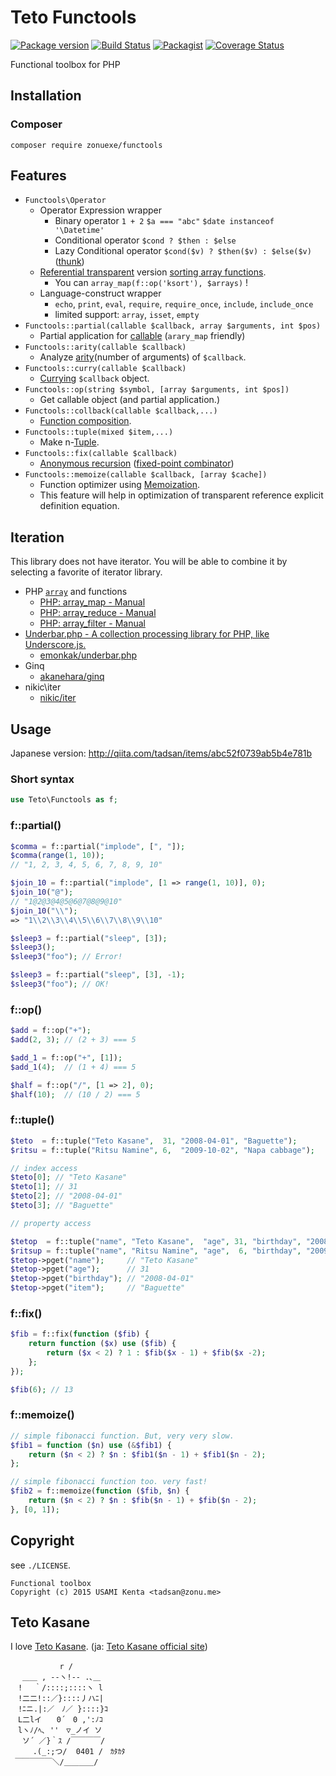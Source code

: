 Teto Functools
==============

[![Package version](http://img.shields.io/packagist/v/zonuexe/functools.svg?style=flat)](https://packagist.org/packages/zonuexe/functools)
[![Build Status](https://travis-ci.org/zonuexe/php-functools.svg?branch=master)](https://travis-ci.org/zonuexe/php-functools)
[![Packagist](http://img.shields.io/packagist/dt/zonuexe/functools.svg?style=flat)](https://packagist.org/packages/zonuexe/functools)
[![Coverage Status](https://coveralls.io/repos/zonuexe/php-functools/badge.svg)](https://coveralls.io/r/zonuexe/php-functools)

Functional toolbox for PHP

Installation
------------

### Composer

```
composer require zonuexe/functools
```

Features
--------

* `Functools\Operator`
  * Operator Expression wrapper
    * Binary operator `1 + 2` `$a === "abc"` `$date instanceof '\Datetime'`
    * Conditional operator `$cond ? $then : $else`
    * Lazy Conditional operator `$cond($v) ? $then($v) : $else($v)` ([thunk](http://en.wikipedia.org/wiki/Thunk))
  * [Referential transparent](http://en.wikipedia.org/wiki/Referential_transparency_%28computer_science%29) version [sorting array functions](http://php.net/manual/array.sorting.php).
    * You can `array_map(f::op('ksort'), $arrays)` !
  * Language-construct wrapper
    * `echo`, `print`, `eval`, `require`, `require_once`, `include`, `include_once`
    * limited support: `array`, `isset`, `empty`
* `Functools::partial(callable $callback, array $arguments, int $pos)`
  * Partial application for [callable](http://php.net/manual/language.types.callable.php) (`arary_map` friendly)
* `Functools::arity(callable $callback)`
  * Analyze [arity](http://en.wikipedia.org/wiki/Arity)(number of arguments) of `$callback`.
* `Functools::curry(callable $callback)`
  * [Currying](http://en.wikipedia.org/wiki/Currying) `$callback` object.
* `Functools::op(string $symbol, [array $arguments, int $pos])`
  * Get callable object (and partial application.)
* `Functools::collback(callable $callback,...)`
  * [Function composition](http://en.wikipedia.org/wiki/Function_composition_%28computer_science%29).
* `Functools::tuple(mixed $item,...)`
  * Make n-[Tuple](http://en.wikipedia.org/wiki/Tuple).
* `Functools::fix(callable $callback)`
  * [Anonymous recursion](http://en.wikipedia.org/wiki/Anonymous_recursion) ([fixed-point combinator](http://en.wikipedia.org/wiki/Fixed-point_combinator))
* `Functools::memoize(callable $callback, [array $cache])`
  * Function optimizer using [Memoization](https://en.wikipedia.org/wiki/Memoization).
  * This feature will help in optimization of transparent reference explicit definition equation.

Iteration
---------

This library does not have iterator. You will be able to combine it by selecting a favorite of iterator library.

* PHP [`array`](http://php.net/manual/language.types.array.php) and functions
  * [PHP: array_map - Manual](http://php.net/manual/function.array-map.php)
  * [PHP: array_reduce - Manual](http://php.net/manual/function.array-reduce.php)
  * [PHP: array_filter - Manual](http://php.net/manual/function.array-filter.php)
* [Underbar.php - A collection processing library for PHP, like Underscore.js.](http://emonkak.github.io/underbar.php/)
  * [emonkak/underbar.php](https://github.com/emonkak/underbar.php)
* Ginq
  * [akanehara/ginq](https://github.com/akanehara/ginq)
* nikic\iter
  * [nikic/iter](https://github.com/nikic/iter)

Usage
-----

Japanese version: http://qiita.com/tadsan/items/abc52f0739ab5b4e781b

### Short syntax

```php
use Teto\Functools as f;
```

### f::partial()

```php
$comma = f::partial("implode", [", "]);
$comma(range(1, 10));
// "1, 2, 3, 4, 5, 6, 7, 8, 9, 10"

$join_10 = f::partial("implode", [1 => range(1, 10)], 0);
$join_10("@");
// "1@2@3@4@5@6@7@8@9@10"
$join_10("\\");
=> "1\\2\\3\\4\\5\\6\\7\\8\\9\\10"

$sleep3 = f::partial("sleep", [3]);
$sleep3();
$sleep3("foo"); // Error!

$sleep3 = f::partial("sleep", [3], -1);
$sleep3("foo"); // OK!
```

### f::op()

```php
$add = f::op("+");
$add(2, 3); // (2 + 3) === 5

$add_1 = f::op("+", [1]);
$add_1(4);  // (1 + 4) === 5

$half = f::op("/", [1 => 2], 0);
$half(10);  // (10 / 2) === 5
```

### f::tuple()

```php
$teto  = f::tuple("Teto Kasane",  31, "2008-04-01", "Baguette");
$ritsu = f::tuple("Ritsu Namine", 6,  "2009-10-02", "Napa cabbage");

// index access
$teto[0]; // "Teto Kasane"
$teto[1]; // 31
$teto[2]; // "2008-04-01"
$teto[3]; // "Baguette"

// property access

$tetop  = f::tuple("name", "Teto Kasane",  "age", 31, "birthday", "2008-04-01", "item", "Baguette");
$ritsup = f::tuple("name", "Ritsu Namine", "age",  6, "birthday", "2009-10-02", "item", "Napa cabbage");
$tetop->pget("name");     // "Teto Kasane"
$tetop->pget("age");      // 31
$tetop->pget("birthday"); // "2008-04-01"
$tetop->pget("item");     // "Baguette"
```

### f::fix()

```php
$fib = f::fix(function ($fib) {
    return function ($x) use ($fib) {
        return ($x < 2) ? 1 : $fib($x - 1) + $fib($x -2);
    };
});

$fib(6); // 13
```

### f::memoize()

```php
// simple fibonacci function. But, very very slow.
$fib1 = function ($n) use (&$fib1) {
    return ($n < 2) ? $n : $fib1($n - 1) + $fib1($n - 2);
};

// simple fibonacci function too. very fast!
$fib2 = f::memoize(function ($fib, $n) {
    return ($n < 2) ? $n : $fib($n - 1) + $fib($n - 2);
}, [0, 1]);
```

Copyright
---------

see `./LICENSE`.

    Functional toolbox
    Copyright (c) 2015 USAMI Kenta <tadsan@zonu.me>

Teto Kasane
-----------

I love [Teto Kasane](http://utau.wikia.com/wiki/Teto_Kasane). (ja: [Teto Kasane official site](http://kasaneteto.jp/))

```
　　　　　 　r /
　 ＿＿ , --ヽ!-- .､＿
　! 　｀/::::;::::ヽ l
　!二二!::／}::::丿ハﾆ|
　!ﾆニ.|:／　ﾉ／ }::::}ｺ
　L二lイ　　0´　0 ,':ﾉｺ
　lヽﾉ/ﾍ､ ''　▽_ノイ ソ
 　ソ´ ／}｀ｽ /￣￣￣￣/
　　　.(_:;つ/  0401 /　ｶﾀｶﾀ
 ￣￣￣￣￣＼/＿＿＿＿/
```
